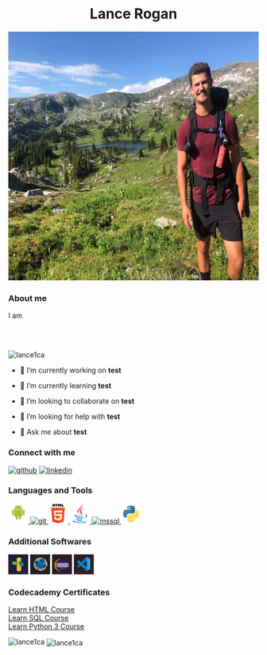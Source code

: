 <h1 align="center"> Lance Rogan </h1>

<p align="center"><img src="https://github.com/lance1ca/lance1ca/blob/main/images/LR%20-%20Hiking.jpeg" alt="hiking" width="700" height="500" /></p>

<h3>About me</h3>
<p>I am</p>
<br>
<br>

<p align="left"> <img src="https://komarev.com/ghpvc/?username=lance1ca&label=Profile%20views&color=0e75b6&style=flat" alt="lance1ca" /> </p>

- 🔭 I’m currently working on **test**

- 🌱 I’m currently learning **test**

- 👯 I’m looking to collaborate on **test**

- 🤝 I’m looking for help with **test**

- 💬 Ask me about **test**

<h3 align="left">Connect with me</h3>

[<img src='https://cdn.jsdelivr.net/npm/simple-icons@3.0.1/icons/github.svg' alt='github' height='40'>](https://github.com/lance1ca)  [<img src='https://raw.githubusercontent.com/rahuldkjain/github-profile-readme-generator/master/src/images/icons/Social/linked-in-alt.svg' alt='linkedin' height='40'>](https://www.linkedin.com/in/lance-rogan/)  

<h3 align="left">Languages and Tools</h3>
<p align="left"> <a href="https://developer.android.com" target="_blank" rel="noreferrer"> <img src="https://raw.githubusercontent.com/devicons/devicon/master/icons/android/android-original-wordmark.svg" alt="android" width="40" height="40"/> </a> <a href="https://git-scm.com/" target="_blank" rel="noreferrer"> <img src="https://www.vectorlogo.zone/logos/git-scm/git-scm-icon.svg" alt="git" width="40" height="40"/> </a> <a href="https://www.w3.org/html/" target="_blank" rel="noreferrer"> <img src="https://raw.githubusercontent.com/devicons/devicon/master/icons/html5/html5-original-wordmark.svg" alt="html5" width="40" height="40"/> </a> <a href="https://www.java.com" target="_blank" rel="noreferrer"> <img src="https://raw.githubusercontent.com/devicons/devicon/master/icons/java/java-original.svg" alt="java" width="40" height="40"/> </a> <a href="https://www.microsoft.com/en-us/sql-server" target="_blank" rel="noreferrer"> <img src="https://www.svgrepo.com/show/303229/microsoft-sql-server-logo.svg" alt="mssql" width="40" height="40"/> </a> <a href="https://www.python.org" target="_blank" rel="noreferrer"> <img src="https://raw.githubusercontent.com/devicons/devicon/master/icons/python/python-original.svg" alt="python" width="40" height="40"/> </a> </p>


<h3 align="left">Additional Softwares</h3>
<p align="left">
<a href="https://www.ibm.com/ca-en/products/ilog-cplex-optimization-studio" target="_blank" rel="noreferrer"><img src="https://github.com/lance1ca/lance1ca/blob/main/images/IBM_ILOG_CPLEX.png" alt="IBM" width="40" height="40"/></a> <a href="https://www.maplesoft.com/" target="_blank" rel="noreferrer"><img src="https://github.com/lance1ca/lance1ca/blob/main/images/Maple.png" alt="maple" width="40" height="40"/></a> <a href="https://www.eclipse.org/ide/" target="_blank" rel="noreferrer"><img src="https://github.com/lance1ca/lance1ca/blob/main/images/Eclipse.png" alt="eclipse" width="40" height="40"/></a> <a href="https://code.visualstudio.com/" target="_blank" rel="noreferrer"><img src="https://github.com/lance1ca/lance1ca/blob/main/images/VS.png" alt="vs" width="40" height="40"/></a> 
  
  <h3 align="left">Codecademy Certificates</h3>
  <a href="https://www.codecademy.com/profiles/lance1ca/certificates/9eb0741e5ebef1f9f58a53bfac67d3a7">Learn HTML Course</a>
  <br>
  <a href="https://www.codecademy.com/profiles/lance1ca/certificates/042a4e5884e3eb6ea1f2a12be6abb851">Learn SQL Course</a>
    <br>
  <a href="https://www.codecademy.com/profiles/lance1ca/certificates/6c152bd262967f8c941c9707ed636bda">Learn Python 3 Course</a>
  
  
  
</p>

<p><img align="left" src="https://github-readme-stats.vercel.app/api/top-langs?username=lance1ca&show_icons=true&locale=en&layout=compact" alt="lance1ca" /></p>

<p>&nbsp;<img align="center" src="https://github-readme-stats.vercel.app/api?username=lance1ca&show_icons=true&locale=en" alt="lance1ca" /></p>
